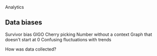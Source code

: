 Analytics


Data biases
-----------
Survivor bias
GIGO
Cherry picking
Number without a context
Graph that doesn't start at 0
Confusing fluctuations with trends

How was data collected?